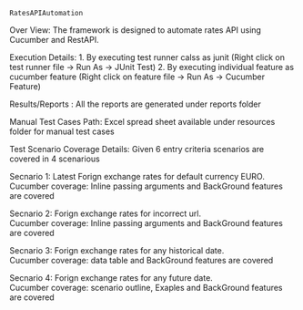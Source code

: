     RatesAPIAutomation
    
Over View: The framework is designed to automate rates API using Cucumber and RestAPI.

Execution Details: 
    1. By executing test runner calss as junit (Right click on test runner file -> Run As -> JUnit Test)
    2. By executing individual feature as cucumber feature (Right click on feature file -> Run As -> Cucumber Feature)

Results/Reports : All the reports are generated under reports folder

Manual Test Cases Path: Excel spread sheet available under resources folder for manual test cases

Test Scenario Coverage Details: Given 6 entry criteria scenarios are covered in 4 scenarious

Secnario 1: Latest Forign exchange rates for default currency EURO.					
Cucumber coverage: Inline passing arguments and BackGround features are covered

Secnario 2: Forign exchange rates for incorrect url.									
Cucumber coverage: Inline passing arguments and BackGround features are covered

Secnario 3: Forign exchange rates for any historical date.														
Cucumber coverage: data table and BackGround features are covered

Secnario 4: Forign exchange rates for any future date.														
Cucumber coverage: scenario outline, Exaples and BackGround features are covered
